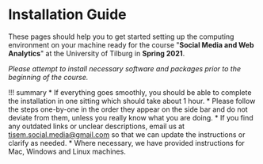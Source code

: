 # Installation Guide


These pages should help you to get started setting up the computing environment on your machine ready for the course "**Social Media and Web Analytics**" at the University of Tilburg in **Spring 2021**.

*Please attempt to install necessary software and packages prior to the beginning of the course.*

!!! summary
    * If everything goes smoothly, you should be able to complete the installation in one sitting which should take about 1 hour.
    * Please follow the steps one-by-one in the order they appear on the side bar and do not deviate from them, unless you really know what you are doing.
    * If you find any outdated links or unclear descriptions, email us at [tisem.social.media@gmail.com]() so that we can update the instructions or clarify as needed.
    * Where necessary, we have provided instructions for Mac, Windows and Linux machines.
